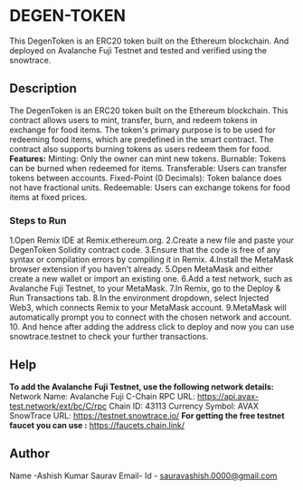 # DEGEN-TOKEN
This DegenToken is an ERC20 token built on the Ethereum blockchain. And  deployed on Avalanche Fuji Testnet and tested and verified using the snowtrace.
## Description
The DegenToken is an ERC20 token built on the Ethereum blockchain. This contract allows users to mint, transfer, burn, and redeem tokens in exchange for food items. The token's primary purpose is to be used for redeeming food items, which are predefined in the smart contract. The contract also supports burning tokens as users redeem them for food.
**Features:**
Minting: Only the owner can mint new tokens.
Burnable: Tokens can be burned when redeemed for items.
Transferable: Users can transfer tokens between accounts.
Fixed-Point (0 Decimals): Token balance does not have fractional units.
Redeemable: Users can exchange tokens for food items at fixed prices.

### Steps to Run 
1.Open Remix IDE at Remix.ethereum.org.
2.Create a new file and paste your DegenToken Solidity contract code.
3.Ensure that the code is free of any syntax or compilation errors by compiling it in Remix.
4.Install the MetaMask browser extension if you haven't already.
5.Open MetaMask and either create a new wallet or import an existing one.
6.Add a test network, such as Avalanche Fuji Testnet, to your MetaMask.
7.In Remix, go to the Deploy & Run Transactions tab.
8.In the environment dropdown, select Injected Web3, which connects Remix to your MetaMask account.
9.MetaMask will automatically prompt you to connect with the chosen network and account.
10. And hence after adding the address click to deploy and now you can use snowtrace.testnet to check your further transactions.
## Help
**To add the Avalanche Fuji Testnet, use the following network details:**
Network Name: Avalanche Fuji C-Chain
RPC URL: https://api.avax-test.network/ext/bc/C/rpc
Chain ID: 43113
Currency Symbol: AVAX
SnowTrace URL: https://testnet.snowtrace.io/
**For getting the free testnet faucet you can use :**
https://faucets.chain.link/

## Author
Name -Ashish Kumar Saurav
Email- Id - sauravashish.0000@gmail.com
